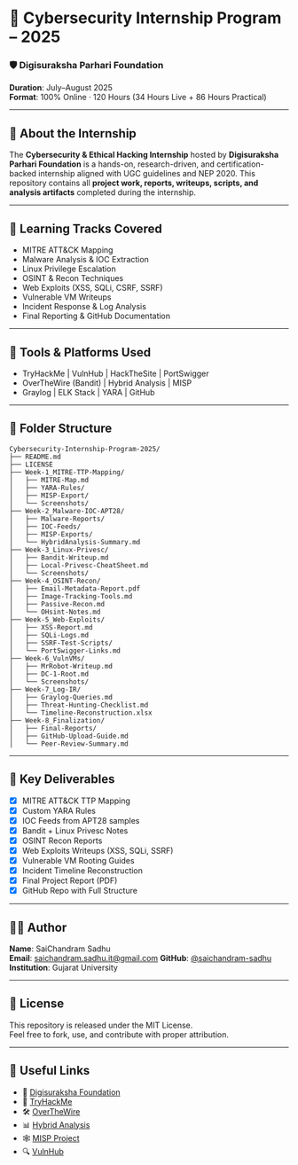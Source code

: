 # 📁 Cybersecurity Internship Program – 2025

### 🛡️ Digisuraksha Parhari Foundation  
**Duration**: July–August 2025  
**Format**: 100% Online · 120 Hours (34 Hours Live + 86 Hours Practical)

---

## 📌 About the Internship

The **Cybersecurity & Ethical Hacking Internship** hosted by **Digisuraksha Parhari Foundation** is a hands-on, research-driven, and certification-backed internship aligned with UGC guidelines and NEP 2020. This repository contains all **project work, reports, writeups, scripts, and analysis artifacts** completed during the internship.

---

## 🧠 Learning Tracks Covered

- MITRE ATT&CK Mapping
- Malware Analysis & IOC Extraction
- Linux Privilege Escalation
- OSINT & Recon Techniques
- Web Exploits (XSS, SQLi, CSRF, SSRF)
- Vulnerable VM Writeups
- Incident Response & Log Analysis
- Final Reporting & GitHub Documentation

---

## 🔨 Tools & Platforms Used

- TryHackMe | VulnHub | HackTheSite | PortSwigger
- OverTheWire (Bandit) | Hybrid Analysis | MISP
- Graylog | ELK Stack | YARA | GitHub

---

## 📁 Folder Structure

```
Cybersecurity-Internship-Program-2025/
├── README.md
├── LICENSE
├── Week-1_MITRE-TTP-Mapping/
│   ├── MITRE-Map.md
│   ├── YARA-Rules/
│   ├── MISP-Export/
│   └── Screenshots/
├── Week-2_Malware-IOC-APT28/
│   ├── Malware-Reports/
│   ├── IOC-Feeds/
│   ├── MISP-Exports/
│   └── HybridAnalysis-Summary.md
├── Week-3_Linux-Privesc/
│   ├── Bandit-Writeup.md
│   ├── Local-Privesc-CheatSheet.md
│   └── Screenshots/
├── Week-4_OSINT-Recon/
│   ├── Email-Metadata-Report.pdf
│   ├── Image-Tracking-Tools.md
│   ├── Passive-Recon.md
│   └── OHsint-Notes.md
├── Week-5_Web-Exploits/
│   ├── XSS-Report.md
│   ├── SQLi-Logs.md
│   ├── SSRF-Test-Scripts/
│   └── PortSwigger-Links.md
├── Week-6_VulnVMs/
│   ├── MrRobot-Writeup.md
│   ├── DC-1-Root.md
│   └── Screenshots/
├── Week-7_Log-IR/
│   ├── Graylog-Queries.md
│   ├── Threat-Hunting-Checklist.md
│   └── Timeline-Reconstruction.xlsx
├── Week-8_Finalization/
│   ├── Final-Reports/
│   ├── GitHub-Upload-Guide.md
│   └── Peer-Review-Summary.md
```

---

## 📄 Key Deliverables

- [x] MITRE ATT&CK TTP Mapping
- [x] Custom YARA Rules
- [x] IOC Feeds from APT28 samples
- [x] Bandit + Linux Privesc Notes
- [x] OSINT Recon Reports
- [x] Web Exploits Writeups (XSS, SQLi, SSRF)
- [x] Vulnerable VM Rooting Guides
- [x] Incident Timeline Reconstruction
- [x] Final Project Report (PDF)
- [x] GitHub Repo with Full Structure

---

## 🧑‍💻 Author

**Name**: SaiChandram Sadhu  
**Email**: saichandram.sadhu.it@gmail.com 
**GitHub**: [@saichandram-sadhu](https://github.com/saichandram-sadhu)  
**Institution**: Gujarat University  

---

## 📜 License

This repository is released under the MIT License.  
Feel free to fork, use, and contribute with proper attribution.

---

## 🔗 Useful Links

- 🔗 [Digisuraksha Foundation](https://www.digisuraksha.org)
- 🧠 [TryHackMe](https://tryhackme.com)
- 🛠️ [OverTheWire](https://overthewire.org)
- 📊 [Hybrid Analysis](https://www.hybrid-analysis.com)
- 🕸️ [MISP Project](https://www.misp-project.org)
- 🔍 [VulnHub](https://vulnhub.com)
